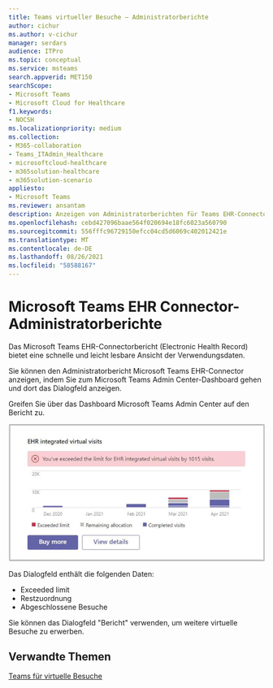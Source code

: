 ```yaml
---
title: Teams virtueller Besuche – Administratorberichte
author: cichur
ms.author: v-cichur
manager: serdars
audience: ITPro
ms.topic: conceptual
ms.service: msteams
search.appverid: MET150
searchScope:
- Microsoft Teams
- Microsoft Cloud for Healthcare
f1.keywords:
- NOCSH
ms.localizationpriority: medium
ms.collection:
- M365-collaboration
- Teams_ITAdmin_Healthcare
- microsoftcloud-healthcare
- m365solution-healthcare
- m365solution-scenario
appliesto:
- Microsoft Teams
ms.reviewer: ansantam
description: Anzeigen von Administratorberichten für Teams EHR-Connectorbesuche
ms.openlocfilehash: cebd427096baae564f020694e18fc6023a560790
ms.sourcegitcommit: 556fffc96729150efcc04cd5d6069c402012421e
ms.translationtype: MT
ms.contentlocale: de-DE
ms.lasthandoff: 08/26/2021
ms.locfileid: "58588167"
---
```

# <a name="microsoft-teams-ehr-connector-admin-reports"></a>Microsoft Teams EHR Connector-Administratorberichte

Das Microsoft Teams EHR-Connectorbericht (Electronic Health Record) bietet eine schnelle und leicht lesbare Ansicht der Verwendungsdaten.

Sie können den Administratorbericht Microsoft Teams EHR-Connector anzeigen, indem Sie zum Microsoft Teams Admin Center-Dashboard gehen und dort das Dialogfeld anzeigen.

Greifen Sie über das Dashboard Microsoft Teams Admin Center auf den Bericht zu.

 ![Ein Dialogfeld mit den Zuweisungen und Grenzwerten für virtuelle Besuche](../../media/admin-connector-report.png)

Das Dialogfeld enthält die folgenden Daten:

- Exceeded limit
- Restzuordnung
- Abgeschlossene Besuche

Sie können das Dialogfeld "Bericht" verwenden, um weitere virtuelle Besuche zu erwerben.

## <a name="related-topics"></a>Verwandte Themen

[Teams für virtuelle Besuche](ehr-admin.md)
